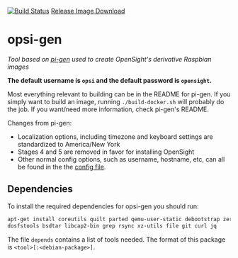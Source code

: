 [![Build Status](https://travis-ci.com/opensight-cv/opsi-gen.svg)](https://travis-ci.com/opensight-cv/opsi-gen)
[Release Image Download](https://github.com/opensight-cv/opsi-gen/releases/)
# opsi-gen

_Tool based on [pi-gen](https://github.com/RPi-Distro/pi-gen) used to create OpenSight's derivative Raspbian images_

**The default username is `opsi` and the default password is `opensight`.**

Most everything relevant to building can be in the README for pi-gen. If you simply want to build an image, running `./build-docker.sh` will probably do the job. If you want/need more information, check pi-gen's README.

Changes from pi-gen:
* Localization options, including timezone and keyboard settings are standardized to America/New York
* Stages 4 and 5 are removed in favor for installing OpenSight
* Other normal config options, such as username, hostname, etc, can all be found in the the [config file](https://github.com/opensight-cv/opsi-gen/blob/master/config).


## Dependencies


To install the required dependencies for opsi-gen you should run:

```bash
apt-get install coreutils quilt parted qemu-user-static debootstrap zerofree zip \
dosfstools bsdtar libcap2-bin grep rsync xz-utils file git curl jq
```

The file `depends` contains a list of tools needed.  The format of this
package is `<tool>[:<debian-package>]`.
